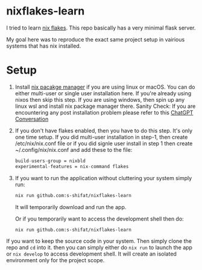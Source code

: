 # nixflakes-learn

I tried to learn [nix flakes](https://nixos.wiki/wiki/Flakes). This repo basically has a very minimal flask server.

My goal here was to reproduce the exact same project setup in vairious systems that has nix installed.

# Setup

1. Install [nix pacakge manager](https://nixos.org/download/) if you are using linux or macOS. You can do either multi-user or single user installation here. If you're already using nixos then skip this step. If you are using windows, then spin up any linux wsl and install nix package manager there. Sanity Check: If you are encountering any post installation problem please refer to this [ChatGPT Conversation](https://chatgpt.com/share/68bf93da-f03c-800c-afc4-94a7a959fb41)  
2. If you don't have flakes enabled, then you have to do this step. It's only one time setup. If you did multi-user installation in step-1, then create /etc/nix/nix.conf file or if you did signle user install in step 1 then create ~/.config/nix/nix.conf and add these to the file:
    ```nix
    build-users-group = nixbld
    experimental-features = nix-command flakes
    ```
3. If you want to run the application without cluttering your system simply run:

    ```bash
    nix run github.com:s-shifat/nixflakes-learn
    ```
    It will temporarily download and run the app.

    Or if you temporarily want to access the development shell then do:
    ```bash
    nix run github.com:s-shifat/nixflakes-learn
    ```

If you want to keep the source code in your system. Then simply clone the repo and `cd` into it. then you can simply either do `nix run` to launch the app or `nix develop` to access development shell. It will create an isolated environment only for the project scope.
